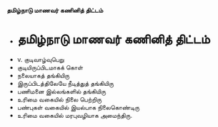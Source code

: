 **தமிழ்நாடு மாணவர் கணினித் திட்டம்**
- # தமிழ்நாடு மாணவர் கணினித் திட்டம்
- v. குடிவாழ்வுபெறு
- குடியிருப்பிடமாகக் கொள்
- நலையாகத் தங்கியிரு
- இருப்பிடத்திலேயே நீடித்துத் தங்கியிரு
- பணிமனை இல்லங்களில் தங்கியிரு
- உரிமை வகையில் நிலை பெற்றிரு
- பண்புகள் வகையில் இயல்பாக நிலைகொண்டிரு
- உரிமை வகையில் மரபுவழியாக அமைந்திரு.

